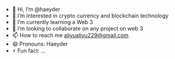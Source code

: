 - 👋 Hi, I’m @haeyder
- 👀 I’m interested in crypto currency and blockchain technology
- 🌱 I’m currently learning a Web 3
- 💞️ I’m looking to collaborate on any project on web 3
- 📫 How to reach me aliyualiyu229@gmail.com
- 😄 Pronouns: Haeyder
- ⚡ Fun fact: ...

<!---
haeyder/haeyder is a ✨ special ✨ repository because its `README.md` (this file) appears on your GitHub profile.
You can click the Preview link to take a look at your changes.
--->
